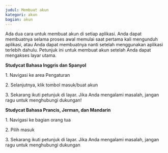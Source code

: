 ```yaml
---
judul: Membuat akun
kategori: akun
bagian: akun
---
```

Ada dua cara untuk membuat akun di setiap aplikasi. Anda dapat membuatnya selama proses awal memulai saat pertama kali mengunduh aplikasi, atau Anda dapat membuatnya nanti setelah menggunakan aplikasi terlebih dahulu. Petunjuk ini untuk membuat akun setelah Anda dapat mengakses layar utama.

**Studycat Bahasa Inggris dan Spanyol**

1\. Navigasi ke area Pengaturan 

2\. Selanjutnya, klik tombol masuk/buat akun

3\. Sekarang ikuti petunjuk di layar. Jika Anda mengalami masalah, jangan ragu untuk menghubungi dukungan!

**Studycat Bahasa Prancis, Jerman, dan Mandarin**

1\. Navigasi ke bagian orang tua 

2\. Pilih masuk

3\. Sekarang ikuti petunjuk di layar. Jika Anda mengalami masalah, jangan ragu untuk menghubungi dukungan